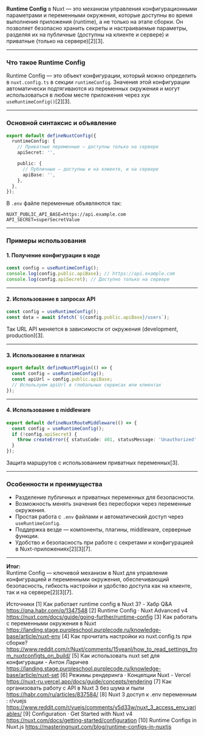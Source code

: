 **Runtime Config** в Nuxt — это механизм управления конфигурационными параметрами и переменными окружения, которые доступны во время выполнения приложения (runtime), а не только на этапе сборки. Он позволяет безопасно хранить секреты и настраиваемые параметры, разделяя их на публичные (доступны на клиенте и сервере) и приватные (только на сервере)[2][3].

---

### Что такое Runtime Config

Runtime Config — это объект конфигурации, который можно определить в `nuxt.config.ts` в секции `runtimeConfig`. Значения этой конфигурации автоматически подтягиваются из переменных окружения и могут использоваться в любом месте приложения через хук `useRuntimeConfig()`[2][3].

---

### Основной синтаксис и объявление

```ts
export default defineNuxtConfig({
  runtimeConfig: {
    // Приватные переменные — доступны только на сервере
    apiSecret: '',

    public: {
      // Публичные — доступны и на клиенте, и на сервере
      apiBase: '',
    },
  },
});
```

В `.env` файле переменные объявляются так:

```
NUXT_PUBLIC_API_BASE=https://api.example.com
API_SECRET=superSecretValue
```

---

### Примеры использования

#### 1. Получение конфигурации в коде

```ts
const config = useRuntimeConfig();
console.log(config.public.apiBase); // https://api.example.com
console.log(config.apiSecret); // Доступно только на сервере
```

---

#### 2. Использование в запросах API

```ts
const config = useRuntimeConfig();
const data = await $fetch(`${config.public.apiBase}/users`);
```

Так URL API меняется в зависимости от окружения (development, production)[3].

---

#### 3. Использование в плагинах

```ts
export default defineNuxtPlugin(() => {
  const config = useRuntimeConfig();
  const apiUrl = config.public.apiBase;
  // Используем apiUrl в глобальных сервисах или клиентах
});
```

---

#### 4. Использование в middleware

```ts
export default defineNuxtRouteMiddleware(() => {
  const config = useRuntimeConfig();
  if (!config.apiSecret) {
    throw createError({ statusCode: 401, statusMessage: 'Unauthorized' });
  }
});
```

Защита маршрутов с использованием приватных переменных[3].

---

### Особенности и преимущества

- Разделение публичных и приватных переменных для безопасности.
- Возможность менять значения без пересборки через переменные окружения.
- Простая работа с `.env` файлами и автоматический доступ через `useRuntimeConfig`.
- Поддержка везде — компоненты, плагины, middleware, серверные функции.
- Удобство и безопасность при работе с секретами и конфигурацией в Nuxt-приложениях[2][3][7].

---

**Итог:**  
Runtime Config — ключевой механизм в Nuxt для управления конфигурацией и переменными окружения, обеспечивающий безопасность, гибкость настройки и удобство доступа как на клиенте, так и на сервере[2][3][7].

Источники
[1] Как работает runtime config в Nuxt 3? - Хабр Q&A https://qna.habr.com/q/1347548
[2] Runtime Config · Nuxt Advanced v4 https://nuxt.com/docs/guide/going-further/runtime-config
[3] Как работать с переменными окружения в Nuxt https://landing.stage.purpleschool.purplecode.ru/knowledge-base/article/nuxt-env
[4] Как прочитать настройки из nuxt.config.ts при сборке? https://www.reddit.com/r/Nuxt/comments/15veanl/how_to_read_settings_from_nuxtconfigts_on_build/
[5] Как использовать nuxt set для конфигурации - Антон Ларичев https://landing.stage.purpleschool.purplecode.ru/knowledge-base/article/nuxt-set
[6] Режимы рендеринга · Концепции Nuxt - Vercel https://nuxt-ru.vercel.app/docs/guide/concepts/rendering
[7] Как организовать работу с API в Nuxt 3 без шума и пыли https://habr.com/ru/articles/837584/
[8] Nuxt 3 доступ к .env переменным : r/vuejs https://www.reddit.com/r/vuejs/comments/y5d33w/nuxt_3_access_env_variables/
[9] Configuration · Get Started with Nuxt v4 https://nuxt.com/docs/getting-started/configuration
[10] Runtime Configs in Nuxt.js https://masteringnuxt.com/blog/runtime-configs-in-nuxtjs
